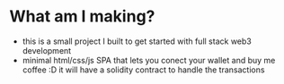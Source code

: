 # What am I making?
- this is a small project I built to get started with full stack web3 development
- minimal html/css/js SPA that lets you conect your wallet and buy me coffee :D
  it will have a solidity contract to handle the transactions